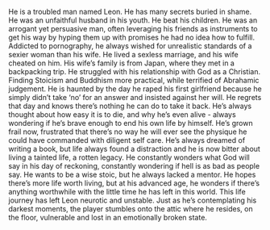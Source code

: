 He is a troubled man named Leon. He has many secrets buried in shame. He was an unfaithful husband in his youth. He beat his children. He was an arrogant yet persuasive man, often leveraging his friends as instruments to get his way by hyping them up with promises he had no idea how to fulfill. Addicted to pornography, he always wished for unrealistic standards of a sexier woman than his wife. He lived a sexless marriage, and his wife cheated on him. His wife’s family is from Japan, where they met in a backpacking trip. He struggled with his relationship with God as a Christian. Finding Stoicism and Buddhism more practical, while terrified of Abrahamic judgement. He is haunted by the day he raped his first girlfriend because he simply didn’t take ‘no’ for an answer and insisted against her will. He regrets that day and knows there’s nothing he can do to take it back. He’s always thought about how easy it is to die, and why he’s even alive - always wondering if he’s brave enough to end his own life by himself.
He’s grown frail now, frustrated that there’s no way he will ever see the physique he could have commanded with diligent self care. He’s always dreamed of writing a book, but life always found a distraction and he is now bitter about living a tainted life, a rotten legacy. He constantly wonders what God will say in his day of reckoning, constantly wondering if hell is as bad as people say. He wants to be a wise stoic, but he always lacked a mentor. He hopes there’s more life worth living, but at his advanced age, he wonders if there’s anything worthwhile with the little time he has left in this world. This life journey has left Leon neurotic and unstable. Just as he’s contemplating his darkest moments, the player stumbles onto the attic where he resides, on the floor, vulnerable and lost in an emotionally broken state.
